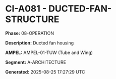 # CI-A081 - DUCTED-FAN-STRUCTURE

**Phase:** 08-OPERATION

**Description:** Ducted fan housing

**AMPEL:** AMPEL-01-TUW (Tube and Wing)

**Segment:** A-ARCHITECTURE

**Generated:** 2025-08-25 17:27:29 UTC
